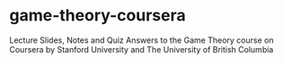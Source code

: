 # game-theory-coursera
Lecture Slides, Notes and Quiz Answers to the Game Theory course on Coursera by Stanford University and The University of British Columbia
